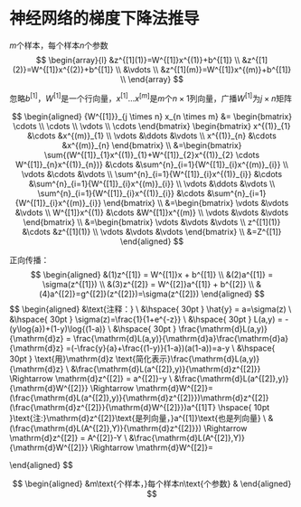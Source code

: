 # 神经网络的梯度下降法推导


$m$个样本，每个样本$n$个参数
$$
\begin{array}{l}
	&z^{[1](1)}=W^{[1]}x^{(1)}+b^{[1]}	\\
	&z^{[1](2)}=W^{[1]}x^{(2)}+b^{[1]}	\\
	&\vdots	\\
	&z^{[1](m)}=W^{[1]}x^{(m)}+b^{[1]}	\\
\end{array}
$$

忽略$b^{[1]}$，$W^{[1]}$是一个行向量，$x^{[1]}\ldots x^{[m]}$是$m$个$n \times 1$列向量，广播$W^{[1]}$为$j\times n$矩阵

$$
\begin{aligned}
	{W^{[1]}}_{j \times n} x_{n \times m} 
	&= \begin{bmatrix}
		\cdots	\\
		\cdots	\\
		\vdots	\\
		\cdots
	\end{bmatrix}	
	\begin{bmatrix}
		x^{(1)}_{1}	&\cdots	&x^{(m)}_{1}	\\
		\vdots	&\ddots	&\vdots	\\
		x^{(1)}_{n}	&\cdots	&x^{(m)}_{n}
	\end{bmatrix}	\\
	&=\begin{bmatrix}
		\sum{(W^{[1]}_{1}x^{(1)}_{1}+W^{[1]}_{2}x^{(1)}_{2} \cdots W^{[1]}_{n}x^{(1)}_{n})}  &\cdots  &\sum^{n}_{i=1}{W^{[1]}_{i}x^{(m)}_{i}}	\\
		\vdots	&\cdots	&\vdots	\\
		\sum^{n}_{i=1}{W^{[1]}_{i}x^{(1)}_{i}}	&\cdots &\sum^{n}_{i=1}{W^{[1]}_{i}x^{(m)}_{i}}	\\
		\vdots	&\ddots	&\vdots	\\
		\sum^{n}_{i=1}{W^{[1]}_{i}x^{(1)}_{i}}	&\cdots &\sum^{n}_{i=1}{W^{[1]}_{i}x^{(m)}_{i}}
	\end{bmatrix}	\\
	&=\begin{bmatrix}
		\vdots	&\vdots	&\vdots	\\
		W^{[1]}x^{(1)}	&\cdots	&W^{[1]}x^{(m)}	\\
		\vdots	&\vdots	&\vdots	
	\end{bmatrix}	\\
	&=\begin{bmatrix}
		\vdots	&\vdots	&\vdots	\\
		z^{[1](1)} &\cdots &z^{[1](1)}	\\
		\vdots	&\vdots	&\vdots	
	\end{bmatrix}	\\
	&=Z^{[1]}
\end{aligned}
$$

正向传播：
$$
\begin{aligned}
	&(1)z^{[1]} = W^{[1]}x + b^{[1]}	\\
	&(2)a^{[1]} = \sigma(z^{[1]})	\\
	&(3)z^{[2]} = W^{[2]}a^{[1]} + b^{[2]}	\\
	&(4)a^{[2]}=g^{[2]}(z^{[2]})=\sigma(z^{[2]})
\end{aligned}
$$
$$
\begin{aligned}
	&\text{注释：}	\\
	&\hspace{ 30pt }  \hat{y} = a=\sigma(z)	\\
	&\hspace{ 30pt }  \sigma(z)=\frac{1}{1+e^{-z}}	\\
	&\hspace{ 30pt } L(a,y) = -(y\log{a})+(1-y)\log{(1-a)}	\\
	&\hspace{ 30pt } \frac{\mathrm{d}L(a,y)}{\mathrm{d}z} 
		= \frac{\mathrm{d}L(a,y)}{\mathrm{d}a}\frac{\mathrm{d}a}{\mathrm{d}z}
		=(-\frac{y}{a}+\frac{(1-y)}{1-a})(a(1-a))=a-y	\\
	&\hspace{ 30pt }  \text{用}\mathrm{d}z \text{简化表示}\frac{\mathrm{d}L(a,y)}{\mathrm{d}z}	\\
	&\frac{\mathrm{d}L(a^{[2]},y)}{\mathrm{d}z^{[2]}} \Rightarrow \mathrm{d}z^{[2]} = a^{[2]}-y	\\
	&\frac{\mathrm{d}L(a^{[2]},y)}{\mathrm{d}W^{[2]}} \Rightarrow \mathrm{d}W^{[2]}=(\frac{\mathrm{d}L(a^{[2]},y)}{\mathrm{d}z^{[2]}})\mathrm{d}z^{[2]} (\frac{\mathrm{d}z^{[2]}}{\mathrm{d}W^{[2]}})a^{[1]T} \hspace{ 10pt }\text{注:}\mathrm{d}z^{[2]}\text{是列向量，}a^{[1]}\text{也是列向量}
	\\
	&(\frac{\mathrm{d}L(A^{[2]},Y)}{\mathrm{d}z^{[2]}})	\Rightarrow \mathrm{d}z^{[2]} = A^{[2]}-Y	\\
	&\frac{\mathrm{d}L(A^{[2]},Y)}{\mathrm{d}W^{[2]}} \Rightarrow \mathrm{d}W^{[2]}=


	
\end{aligned}
$$


$$
\begin{aligned}
	&m\text{个样本，}每个样本n\text{个参数}
	&
\end{aligned}
$$